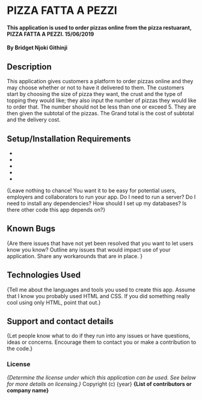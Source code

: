 # PIZZA FATTA A PEZZI
#### This application is used to order pizzas online from the pizza restuarant, PIZZA FATTA A PEZZI. 15/06/2019
#### By Bridget Njoki Githinji
## Description
This application gives customers a platform to order pizzas online and they may choose whether or not to have it delivered to them. The customers start by choosing the size of pizza they want, the crust and the type of topping they would like; they also input the number of pizzas they would like to order that. The number should not be less than one or exceed 5. They are then given the subtotal of the pizzas. The Grand total is the cost of subtotal and the delivery cost.
## Setup/Installation Requirements
* 
* 
* 
* 
* 
{Leave nothing to chance! You want it to be easy for potential users, employers and collaborators to run your app. Do I need to run a server? Do I need to install any dependencies? How should I set up my databases? Is there other code this app depends on?}
## Known Bugs
{Are there issues that have not yet been resolved that you want to let users know you know? Outline any issues that would impact use of your application. Share any workarounds that are in place. }
## Technologies Used
{Tell me about the languages and tools you used to create this app. Assume that I know you probably used HTML and CSS. If you did something really cool using only HTML, point that out.}
## Support and contact details
{Let people know what to do if they run into any issues or have questions, ideas or concerns.  Encourage them to contact you or make a contribution to the code.}
### License
*{Determine the license under which this application can be used.  See below for more details on licensing.}*
Copyright (c) {year} **{List of contributors or company name}**